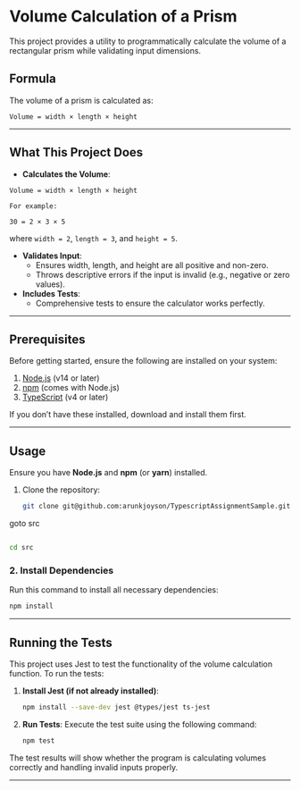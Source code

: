 # Volume Calculation of a Prism

This project provides a utility to programmatically calculate the volume of a rectangular prism while validating input dimensions.


##  Formula
The volume of a prism is calculated as:

```
Volume = width × length × height
```


---
## What This Project Does

- **Calculates the Volume**: 
```
Volume = width × length × height
```
 
    For example:
```
30 = 2 × 3 × 5
```
where `width = 2`, `length = 3`, and `height = 5`.

- **Validates Input**:
  - Ensures width, length, and height are all positive and non-zero.
  - Throws descriptive errors if the input is invalid (e.g., negative or zero values).
- **Includes Tests**:
  - Comprehensive tests to ensure the calculator works perfectly.


---
## Prerequisites

Before getting started, ensure the following are installed on your system:
1. [Node.js](https://nodejs.org/) (v14 or later)
2. [npm](https://www.npmjs.com/) (comes with Node.js)
3. [TypeScript](https://www.typescriptlang.org/) (v4 or later)

If you don’t have these installed, download and install them first.

---


## Usage 

Ensure you have **Node.js** and **npm** (or **yarn**) installed.

1. Clone the repository:
   ```bash
   git clone git@github.com:arunkjoyson/TypescriptAssignmentSample.git
   
   ```
  goto src
  ```bash

  cd src
  ```

### 2. Install Dependencies
Run this command to install all necessary dependencies:
```bash
npm install
```


---

## Running the Tests

This project uses Jest to test the functionality of the volume calculation function. To run the tests:

1. **Install Jest (if not already installed)**:
   ```bash
   npm install --save-dev jest @types/jest ts-jest
   ```

2. **Run Tests**:
   Execute the test suite using the following command:
   ```bash
   npm test
   ```

The test results will show whether the program is calculating volumes correctly and handling invalid inputs properly.

---


